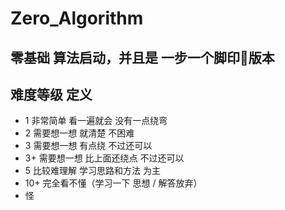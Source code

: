 # Zero_Algorithm
## 零基础 算法启动，并且是 一步一个脚印👣版本 


## 难度等级 定义
* 1  非常简单  看一遍就会 没有一点绕弯 
* 2  需要想一想 就清楚  不困难
* 3  需要想一想 有点绕  不过还可以
* 3+  需要想一想 比上面还绕点  不过还可以
* 5  比较难理解 学习思路和方法 为主
* 10+  完全看不懂（学习一下 思想 / 解答放弃）
* 怪
